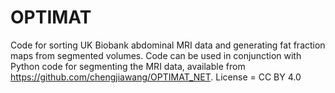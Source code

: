 # OPTIMAT
Code for sorting UK Biobank abdominal MRI data and generating fat fraction maps from segmented volumes.
Code can be used in conjunction with Python code for segmenting the MRI data, available from https://github.com/chengjiawang/OPTIMAT_NET.
License = CC BY 4.0
